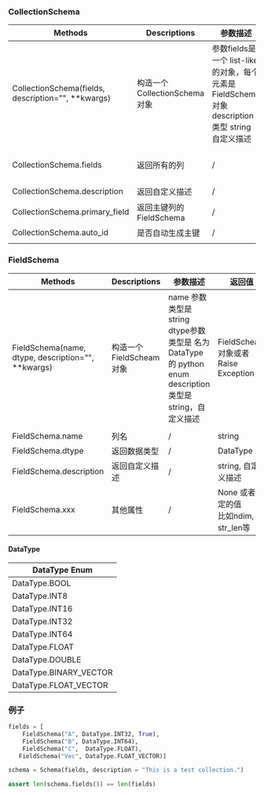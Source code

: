 ### CollectionSchema

| Methods              | Descriptions                           | 参数描述 | 返回值 |
| -------------------- | -------------------------------------- | -------------------- | -------------------- |
| CollectionSchema(fields, description="", **kwargs) | 构造一个CollectionSchema对象 | 参数fields是一个 list-like的对象，每个元素是FieldSchema对象<br />description 类型 string 自定义描述 | CollectionSchema对象或者Raise Exception |
| CollectionSchema.fields | 返回所有的列 | /                                                            | list，每个元素是一个 FieldSchema 对象 |
| CollectionSchema.description | 返回自定义描述 | /                                                            | string 自定义描述                    |
| CollectionSchema.primary_field | 返回主键列的FieldSchema | /                                                            | None 或 FieldSchema 对象        |
| CollectionSchema.auto_id | 是否自动生成主键 | /                                                            | bool                                  |
|  |  |                                                              |                                       |



### FieldSchema



| Methods                                             | Descriptions            | 参数描述                                                     | 返回值                                     |
| --------------------------------------------------- | ----------------------- | ------------------------------------------------------------ | ------------------------------------------ |
| FieldSchema(name, dtype,  description="", **kwargs) | 构造一个FieldScheam对象 | name 参数类型是string<br />dtype参数类型是 名为 DataType 的 python enum<br />description 类型是 string，自定义描述 | FieldScheam对象或者Raise Exception         |
|                                                     |                         |                                                              |                                            |
| FieldSchema.name                                    | 列名                    | /                                                            | string                                     |
| FieldSchema.dtype                                   | 返回数据类型            | /                                                            | DataType                                   |
| FieldSchema.description                             | 返回自定义描述          | /                                                            | string, 自定义描述                         |
| FieldSchema.xxx                                     | 其他属性                | /                                                            | None 或者确定的值<br />比如ndim, str_len等 |



#### DataType


| DataType Enum  |
| ----------------------- |
| DataType.BOOL |
| DataType.INT8 |
| DataType.INT16 |
| DataType.INT32 |
| DataType.INT64 |
| DataType.FLOAT |
| DataType.DOUBLE |
| DataType.BINARY_VECTOR |
| DataType.FLOAT_VECTOR |



### 例子

```python
fields = [
    FieldSchema("A", DataType.INT32, True),
    FieldSchema("B", DataType.INT64),
    FieldSchema("C",  DataType.FLOAT),
   FieldSchema("Vec", DataType.FLOAT_VECTOR)]

schema = Schema(fields, description = "This is a test collection.")

assert len(schema.fields()) == len(fields)
```
